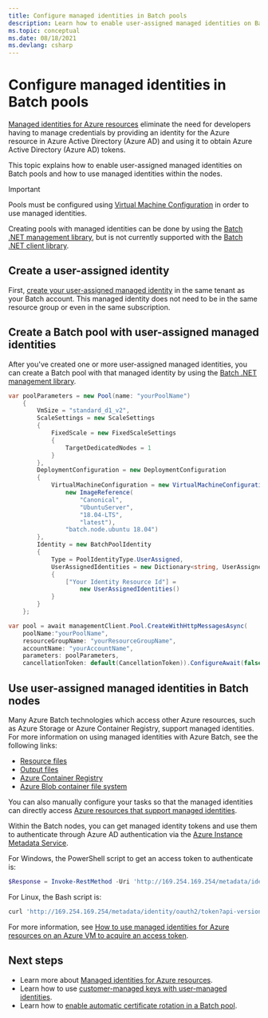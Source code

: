 ```yaml
---
title: Configure managed identities in Batch pools
description: Learn how to enable user-assigned managed identities on Batch pools and how to use managed identities within the nodes.
ms.topic: conceptual
ms.date: 08/18/2021
ms.devlang: csharp
---
```

# Configure managed identities in Batch pools

[Managed identities for Azure resources](../active-directory/managed-identities-azure-resources/overview.md) eliminate the need for developers having to manage credentials by providing an identity for the Azure resource in Azure Active Directory (Azure AD) and using it to obtain Azure Active Directory (Azure AD) tokens.

This topic explains how to enable user-assigned managed identities on Batch pools and how to use managed identities within the nodes.

> [!IMPORTANT]
> Pools must be configured using [Virtual Machine Configuration](nodes-and-pools.md#virtual-machine-configuration) in order to use managed identities.
>
> Creating pools with managed identities can be done by using the [Batch .NET management library](/dotnet/api/overview/azure/batch#management-library), but is not currently supported with the [Batch .NET client library](/dotnet/api/overview/azure/batch#client-library).

## Create a user-assigned identity

First, [create your user-assigned managed identity](../active-directory/managed-identities-azure-resources/how-to-manage-ua-identity-portal.md#create-a-user-assigned-managed-identity) in the same tenant as your Batch account. This managed identity does not need to be in the same resource group or even in the same subscription.

## Create a Batch pool with user-assigned managed identities

After you've created one or more user-assigned managed identities, you can create a Batch pool with that managed identity by using the [Batch .NET management library](/dotnet/api/overview/azure/batch#management-library).

```csharp
var poolParameters = new Pool(name: "yourPoolName")
    {
        VmSize = "standard_d1_v2",
        ScaleSettings = new ScaleSettings
        {
            FixedScale = new FixedScaleSettings
            {
                TargetDedicatedNodes = 1
            }
        },
        DeploymentConfiguration = new DeploymentConfiguration
        {
            VirtualMachineConfiguration = new VirtualMachineConfiguration(
                new ImageReference(
                    "Canonical",
                    "UbuntuServer",
                    "18.04-LTS",
                    "latest"),
                "batch.node.ubuntu 18.04")
        },
        Identity = new BatchPoolIdentity
        {
            Type = PoolIdentityType.UserAssigned,
            UserAssignedIdentities = new Dictionary<string, UserAssignedIdentities>
            {
                ["Your Identity Resource Id"] =
                    new UserAssignedIdentities()
            }
        }
    };

var pool = await managementClient.Pool.CreateWithHttpMessagesAsync(
    poolName:"yourPoolName",
    resourceGroupName: "yourResourceGroupName",
    accountName: "yourAccountName",
    parameters: poolParameters,
    cancellationToken: default(CancellationToken)).ConfigureAwait(false);    
```

## Use user-assigned managed identities in Batch nodes

Many Azure Batch technologies which access other Azure resources, such as Azure Storage or Azure Container Registry, support managed identities. For more information on using managed identities with Azure Batch, see the following links:

- [Resource files](resource-files.md)
- [Output files](batch-task-output-files.md#specify-output-files-using-managed-identity)
- [Azure Container Registry](batch-docker-container-workloads.md#managed-identity-support-for-acr)
- [Azure Blob container file system](virtual-file-mount.md#azure-blob-container)

You can also manually configure your tasks so that the managed identities can directly access [Azure resources that support managed identities](../active-directory/managed-identities-azure-resources/services-support-managed-identities.md).

Within the Batch nodes, you can get managed identity tokens and use them to authenticate through Azure AD authentication via the [Azure Instance Metadata Service](../virtual-machines/windows/instance-metadata-service.md).

For Windows, the PowerShell script to get an access token to authenticate is:

```powershell
$Response = Invoke-RestMethod -Uri 'http://169.254.169.254/metadata/identity/oauth2/token?api-version=2018-02-01&resource={Resource App Id Url}' -Method GET -Headers @{Metadata="true"} 
```

For Linux, the Bash script is:

```bash
curl 'http://169.254.169.254/metadata/identity/oauth2/token?api-version=2018-02-01&resource={Resource App Id Url}' -H Metadata:true
```

For more information, see [How to use managed identities for Azure resources on an Azure VM to acquire an access token](../active-directory/managed-identities-azure-resources/how-to-use-vm-token.md).

## Next steps

- Learn more about [Managed identities for Azure resources](../active-directory/managed-identities-azure-resources/overview.md).
- Learn how to use [customer-managed keys with user-managed identities](batch-customer-managed-key.md).
- Learn how to [enable automatic certificate rotation in a Batch pool](automatic-certificate-rotation.md).
